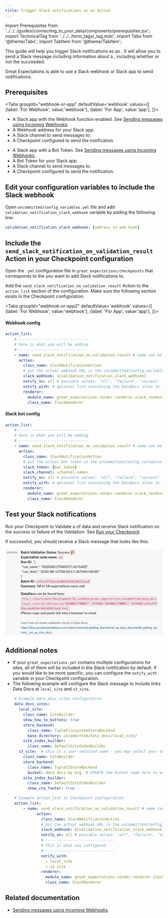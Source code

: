 ```yaml
---
title: Trigger Slack notifications as an Action
---
```

import Prerequisites from '../../../guides/connecting_to_your_data/components/prerequisites.jsx';
import TechnicalTag from '../../../term_tags/_tag.mdx';
import Tabs from '@theme/Tabs';
import TabItem from '@theme/TabItem';

This guide will help you trigger Slack notifications as an <TechnicalTag tag="action" text="Action" />.
It will allow you to send a Slack message including information about a <TechnicalTag tag="validation_result" text="Validation Result" />, including whether or not the <TechnicalTag tag="validation" text="Validation" /> succeeded.

Great Expectations is able to use a Slack webhook or Slack app to send notifications.

## Prerequisites 

<Tabs
  groupId="webhook-or-app"
  defaultValue='webhook'
  values={[
  {label: 'For Webhook', value:'webhook'},
  {label: 'For App', value:'app'},
  ]}>

<TabItem value="webhook">

<Prerequisites>

- A Slack app with the Webhook function enabled. See [Sending messages using Incoming Webhooks](https://api.slack.com/messaging/webhooks#).
- A Webhook address for your Slack app.
- A Slack channel to send messages to.
- A Checkpoint configured to send the notification.

</Prerequisites>

</TabItem>

<TabItem value="app">

<Prerequisites>

- A Slack app with a Bot Token. See [Sending messages using Incoming Webhooks](https://api.slack.com/messaging/webhooks#).
- A Bot Token for your Slack app.
- A Slack channel to send messages to.
- A Checkpoint configured to send the notification.

</Prerequisites>

</TabItem>

</Tabs>

## Edit your configuration variables to include the Slack webhook

Open `uncommitted/config_variables.yml` file and add `validation_notification_slack_webhook` variable by adding the following line:

```yaml
validation_notification_slack_webhook: [address to web hook]
```

## Include the `send_slack_notification_on_validation_result` Action in your Checkpoint configuration

Open the `.yml` configuration file in `great_expectations/checkpoints` that corresponds to the <TechnicalTag tag="checkpoint" text="Checkpoint" /> you want to add Slack notifications to.  

Add the `send_slack_notification_on_validation_result` Action to the `action_list` section of the configuration. Make sure the following section exists in the Checkpoint configuration.

<Tabs
  groupId="webhook-or-app2"
  defaultValue='webhook'
  values={[
  {label: 'For Webhook', value:'webhook'},
  {label: 'For App', value:'app'},
  ]}>

<TabItem value="webhook">

#### Webhook config

```yaml
action_list:
    #--------------------------------
    # here is what you will be adding
    #--------------------------------
    - name: send_slack_notification_on_validation_result # name can be set to any value
      action:
        class_name: SlackNotificationAction
        # put the actual webhook URL in the uncommitted/config_variables.yml file
        slack_webhook: ${validation_notification_slack_webhook}
        notify_on: all # possible values: "all", "failure", "success"
        notify_with: # optional list containing the DataDocs sites to include in the notification. Defaults to including links to all configured sites.
        renderer:
          module_name: great_expectations.render.renderer.slack_renderer
          class_name: SlackRenderer
```

</TabItem>

<TabItem value="app">

#### Slack bot config

```yaml
action_list:
    #--------------------------------
    # here is what you will be adding
    #--------------------------------
    - name: send_slack_notification_on_validation_result # name can be set to any value
      action:
        class_name: SlackNotificationAction
        # put the actual bot token in the uncommitted/config_variables.yml file
        slack_token: {bot_token}
        slack_channel: <channel-name>
        notify_on: all # possible values: "all", "failure", "success"
        notify_with: # optional list containing the DataDocs sites to include in the notification. Defaults to including links to all configured sites.
        renderer:
          module_name: great_expectations.render.renderer.slack_renderer
          class_name: SlackRenderer
```

</TabItem>

</Tabs>

## Test your Slack notifications

Run your Checkpoint to Validate a <TechnicalTag tag="batch" text="Batch" /> of data and receive Slack notification on the success or failure of the <TechnicalTag tag="expectation_suite" text="Expectation Suite's" /> Validation. See [Run your Checkpoint](../checkpoints/how_to_create_a_new_checkpoint.md).

  If successful, you should receive a Slack message that looks like this:

![slack_notification_example](../../../images/slack_notification_example.png)


## Additional notes

- If your `great_expectations.yml` contains multiple configurations for <TechnicalTag tag="data_docs" text="Data Docs" /> sites, all of them will be included in the Slack notification by default. If you would like to be more specific, you can configure the `notify_with` variable in your Checkpoint configuration.
- The following example will configure the Slack message to include links Data Docs at `local_site` and `s3_site`.

```yaml
    # Example data_docs_sites configuration
    data_docs_sites:
      local_site:
        class_name: SiteBuilder
        show_how_to_buttons: true
        store_backend:
          class_name: TupleFilesystemStoreBackend
          base_directory: uncommitted/data_docs/local_site/
        site_index_builder:
          class_name: DefaultSiteIndexBuilder
      s3_site:  # this is a user-selected name - you may select your own
        class_name: SiteBuilder
        store_backend:
          class_name: TupleS3StoreBackend
          bucket: data-docs.my_org  # UPDATE the bucket name here to match the bucket you configured above.
        site_index_builder:
          class_name: DefaultSiteIndexBuilder
          show_cta_footer: true
```

```yaml
    # Example action_list in Checkpoint configuration   
    action_list:
        - name: send_slack_notification_on_validation_result # name can be set to any value
              action:
                class_name: SlackNotificationAction
                # put the actual webhook URL in the uncommitted/config_variables.yml file
                slack_webhook: ${validation_notification_slack_webhook}
                notify_on: all # possible values: "all", "failure", "success"
                #--------------------------------
                # This is what was configured
                #--------------------------------
                notify_with:
                  - local_site
                  - s3_site
                renderer:
                  module_name: great_expectations.render.renderer.slack_renderer
                  class_name: SlackRenderer
```


## Related documentation

- [Sending messages using Incoming Webhooks](https://api.slack.com/messaging/webhooks#).
